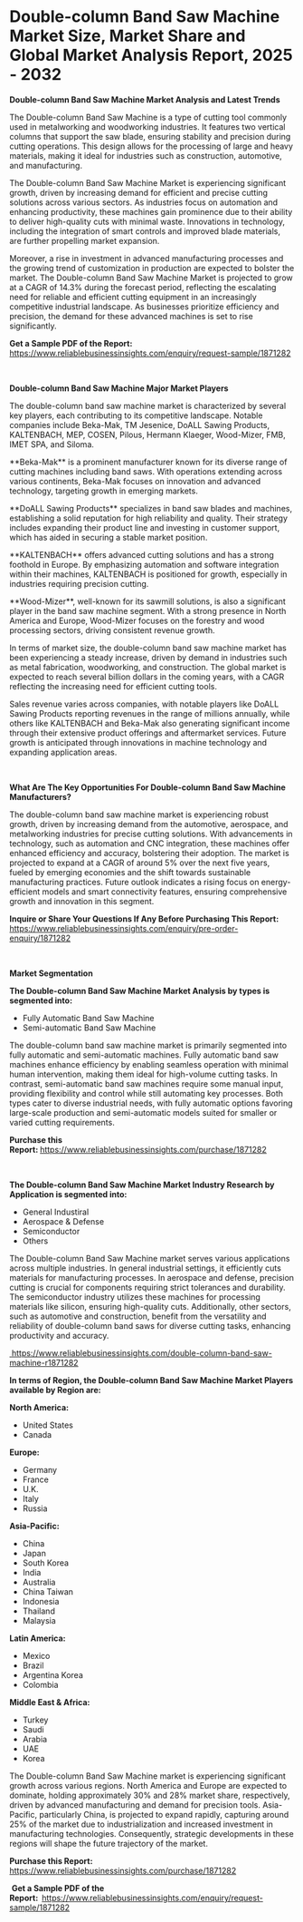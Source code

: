 <p><h1>Double-column Band Saw Machine Market Size, Market Share and Global Market Analysis Report, 2025 - 2032</h1></p><p><strong>Double-column Band Saw Machine Market Analysis and Latest Trends</strong></p>
<p><p>The Double-column Band Saw Machine is a type of cutting tool commonly used in metalworking and woodworking industries. It features two vertical columns that support the saw blade, ensuring stability and precision during cutting operations. This design allows for the processing of large and heavy materials, making it ideal for industries such as construction, automotive, and manufacturing.</p><p>The Double-column Band Saw Machine Market is experiencing significant growth, driven by increasing demand for efficient and precise cutting solutions across various sectors. As industries focus on automation and enhancing productivity, these machines gain prominence due to their ability to deliver high-quality cuts with minimal waste. Innovations in technology, including the integration of smart controls and improved blade materials, are further propelling market expansion.</p><p>Moreover, a rise in investment in advanced manufacturing processes and the growing trend of customization in production are expected to bolster the market. The Double-column Band Saw Machine Market is projected to grow at a CAGR of 14.3% during the forecast period, reflecting the escalating need for reliable and efficient cutting equipment in an increasingly competitive industrial landscape. As businesses prioritize efficiency and precision, the demand for these advanced machines is set to rise significantly.</p></p>
<p><strong>Get a Sample PDF of the Report:&nbsp;</strong> <a href="https://www.reliablebusinessinsights.com/enquiry/request-sample/1871282?utm_campaign=3045&utm_medium=2&utm_source=Github&utm_content=ia&utm_term=12042025&utm_id=double-column-band-saw-machine">https://www.reliablebusinessinsights.com/enquiry/request-sample/1871282</a></p>
<p>&nbsp;</p>
<p><strong>Double-column Band Saw Machine Major Market Players</strong></p>
<p><p>The double-column band saw machine market is characterized by several key players, each contributing to its competitive landscape. Notable companies include Beka-Mak, TM Jesenice, DoALL Sawing Products, KALTENBACH, MEP, COSEN, Pilous, Hermann Klaeger, Wood-Mizer, FMB, IMET SPA, and Siloma.</p><p>**Beka-Mak** is a prominent manufacturer known for its diverse range of cutting machines including band saws. With operations extending across various continents, Beka-Mak focuses on innovation and advanced technology, targeting growth in emerging markets.</p><p>**DoALL Sawing Products** specializes in band saw blades and machines, establishing a solid reputation for high reliability and quality. Their strategy includes expanding their product line and investing in customer support, which has aided in securing a stable market position.</p><p>**KALTENBACH** offers advanced cutting solutions and has a strong foothold in Europe. By emphasizing automation and software integration within their machines, KALTENBACH is positioned for growth, especially in industries requiring precision cutting.</p><p>**Wood-Mizer**, well-known for its sawmill solutions, is also a significant player in the band saw machine segment. With a strong presence in North America and Europe, Wood-Mizer focuses on the forestry and wood processing sectors, driving consistent revenue growth.</p><p>In terms of market size, the double-column band saw machine market has been experiencing a steady increase, driven by demand in industries such as metal fabrication, woodworking, and construction. The global market is expected to reach several billion dollars in the coming years, with a CAGR reflecting the increasing need for efficient cutting tools.</p><p>Sales revenue varies across companies, with notable players like DoALL Sawing Products reporting revenues in the range of millions annually, while others like KALTENBACH and Beka-Mak also generating significant income through their extensive product offerings and aftermarket services. Future growth is anticipated through innovations in machine technology and expanding application areas.</p></p>
<p>&nbsp;</p>
<p><strong>What Are The Key Opportunities For Double-column Band Saw Machine Manufacturers?</strong></p>
<p><p>The double-column band saw machine market is experiencing robust growth, driven by increasing demand from the automotive, aerospace, and metalworking industries for precise cutting solutions. With advancements in technology, such as automation and CNC integration, these machines offer enhanced efficiency and accuracy, bolstering their adoption. The market is projected to expand at a CAGR of around 5% over the next five years, fueled by emerging economies and the shift towards sustainable manufacturing practices. Future outlook indicates a rising focus on energy-efficient models and smart connectivity features, ensuring comprehensive growth and innovation in this segment.</p></p>
<p><strong>Inquire or Share Your Questions If Any Before Purchasing This Report:</strong> <a href="https://www.reliablebusinessinsights.com/enquiry/pre-order-enquiry/1871282?utm_campaign=3045&utm_medium=2&utm_source=Github&utm_content=ia&utm_term=12042025&utm_id=double-column-band-saw-machine">https://www.reliablebusinessinsights.com/enquiry/pre-order-enquiry/1871282</a></p>
<p>&nbsp;</p>
<p><strong>Market Segmentation</strong></p>
<p><strong>The Double-column Band Saw Machine Market Analysis by types is segmented into:</strong></p>
<p><ul><li>Fully Automatic Band Saw Machine</li><li>Semi-automatic Band Saw Machine</li></ul></p>
<p><p>The double-column band saw machine market is primarily segmented into fully automatic and semi-automatic machines. Fully automatic band saw machines enhance efficiency by enabling seamless operation with minimal human intervention, making them ideal for high-volume cutting tasks. In contrast, semi-automatic band saw machines require some manual input, providing flexibility and control while still automating key processes. Both types cater to diverse industrial needs, with fully automatic options favoring large-scale production and semi-automatic models suited for smaller or varied cutting requirements.</p></p>
<p><strong>Purchase this Report:&nbsp;</strong><a href="https://www.reliablebusinessinsights.com/purchase/1871282?utm_campaign=3045&utm_medium=2&utm_source=Github&utm_content=ia&utm_term=12042025&utm_id=double-column-band-saw-machine">https://www.reliablebusinessinsights.com/purchase/1871282</a></p>
<p>&nbsp;</p>
<p><strong>The Double-column Band Saw Machine Market Industry Research by Application is segmented into:</strong></p>
<p><ul><li>General Industiral</li><li>Aerospace & Defense</li><li>Semiconductor</li><li>Others</li></ul></p>
<p><p>The Double-column Band Saw Machine market serves various applications across multiple industries. In general industrial settings, it efficiently cuts materials for manufacturing processes. In aerospace and defense, precision cutting is crucial for components requiring strict tolerances and durability. The semiconductor industry utilizes these machines for processing materials like silicon, ensuring high-quality cuts. Additionally, other sectors, such as automotive and construction, benefit from the versatility and reliability of double-column band saws for diverse cutting tasks, enhancing productivity and accuracy.</p></p>
<p><a href="https://www.reliablebusinessinsights.com/double-column-band-saw-machine-r1871282?utm_campaign=3045&utm_medium=2&utm_source=Github&utm_content=ia&utm_term=12042025&utm_id=double-column-band-saw-machine">&nbsp;https://www.reliablebusinessinsights.com/double-column-band-saw-machine-r1871282</a></p>
<p><strong>In terms of Region, the Double-column Band Saw Machine Market Players available by Region are:</strong></p>
<p>
    <p> <strong> North America: </strong>
        <ul>
            <li>United States</li>
            <li>Canada</li>
        </ul>
        </p> 
    <p> <strong> Europe: </strong>
        <ul>
            <li>Germany</li>
            <li>France</li>
            <li>U.K.</li>
            <li>Italy</li>
            <li>Russia</li>
        </ul>
        </p> 
    <p> <strong> Asia-Pacific: </strong>
        <ul>
            <li>China</li>
            <li>Japan</li>
            <li>South Korea</li>
            <li>India</li>
            <li>Australia</li>
            <li>China Taiwan</li>
            <li>Indonesia</li>
            <li>Thailand</li>
            <li>Malaysia</li>
        </ul>
        </p> 
    <p> <strong> Latin America: </strong>
        <ul>
            <li>Mexico</li>
            <li>Brazil</li>
            <li>Argentina Korea</li>
            <li>Colombia</li>
        </ul>
        </p> 
    <p> <strong> Middle East & Africa: </strong>
        <ul>
            <li>Turkey</li>
            <li>Saudi</li>
            <li>Arabia</li>
            <li>UAE</li>
            <li>Korea</li>
        </ul>
    </p>
    </p>
<p><p>The Double-column Band Saw Machine market is experiencing significant growth across various regions. North America and Europe are expected to dominate, holding approximately 30% and 28% market share, respectively, driven by advanced manufacturing and demand for precision tools. Asia-Pacific, particularly China, is projected to expand rapidly, capturing around 25% of the market due to industrialization and increased investment in manufacturing technologies. Consequently, strategic developments in these regions will shape the future trajectory of the market.</p></p>
<p><strong>Purchase this Report: </strong><a href="https://www.reliablebusinessinsights.com/purchase/1871282?utm_campaign=3045&utm_medium=2&utm_source=Github&utm_content=ia&utm_term=12042025&utm_id=double-column-band-saw-machine">https://www.reliablebusinessinsights.com/purchase/1871282</a></p>
<p>&nbsp;<strong>Get a Sample PDF of the Report:&nbsp;&nbsp;</strong><a href="https://www.reliablebusinessinsights.com/enquiry/request-sample/1871282?utm_campaign=3045&utm_medium=2&utm_source=Github&utm_content=ia&utm_term=12042025&utm_id=double-column-band-saw-machine">https://www.reliablebusinessinsights.com/enquiry/request-sample/1871282</a></p>
<p><strong></strong></p>
<p><p></p><p></p><p></p></p>